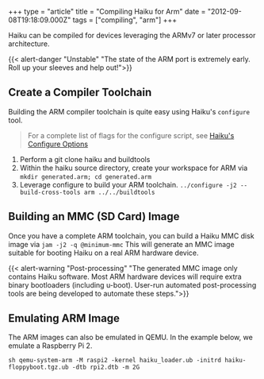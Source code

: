 +++
type = "article"
title = "Compiling Haiku for Arm"
date = "2012-09-08T19:18:09.000Z"
tags = ["compiling", "arm"]
+++

Haiku can be compiled for devices leveraging the ARMv7 or later processor architecture.

{{< alert-danger "Unstable" "The state of the ARM port is extremely early. Roll up your sleeves and help out!">}}

## Create a Compiler Toolchain

Building the ARM compiler toolchain is quite easy using Haiku's ```configure``` tool.

> For a complete list of flags for the configure script, see [Haiku's Configure Options](/guides/building/configure)

1. Perform a git clone haiku and buildtools
2. Within the haiku source directory, create your workspace for ARM via ```mkdir generated.arm; cd generated.arm```
2. Leverage configure to build your ARM toolchain. ```../configure -j2 --build-cross-tools arm ../../buildtools```

## Building an MMC (SD Card) Image

Once you have a complete ARM toolchain, you can build a Haiku MMC disk image via ``jam -j2 -q @minimum-mmc``
This will generate an MMC image suitable for booting Haiku on a real ARM hardware device.

{{< alert-warning "Post-processing" "The generated MMC image only contains Haiku software. Most ARM hardware devices will require extra binary bootloaders (including u-boot). User-run automated post-processing tools are being developed to automate these steps.">}}

## Emulating ARM Image

The ARM images can also be emulated in QEMU. In the example below, we emulate a Raspberry Pi 2.

```sh qemu-system-arm -M raspi2 -kernel haiku_loader.ub -initrd haiku-floppyboot.tgz.ub -dtb rpi2.dtb -m 2G```
